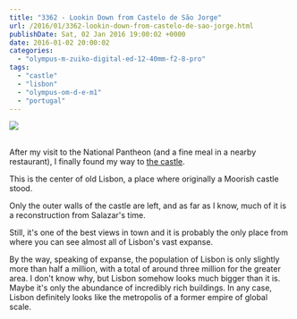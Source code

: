 ```yaml
---
title: "3362 - Lookin Down from Castelo de São Jorge"
url: /2016/01/3362-lookin-down-from-castelo-de-sao-jorge.html
publishDate: Sat, 02 Jan 2016 19:00:02 +0000
date: 2016-01-02 20:00:02
categories: 
  - "olympus-m-zuiko-digital-ed-12-40mm-f2-8-pro"
tags: 
  - "castle"
  - "lisbon"
  - "olympus-om-d-e-m1"
  - "portugal"
---
```

<div class="container">
<div class="center"><a target="_blank" href="https://d25zfm9zpd7gm5.cloudfront.net/1200x1200/2015/20150903_170025_lr.jpg"><img class="webfeedsFeaturedVisual" src="https://d25zfm9zpd7gm5.cloudfront.net/0600x0600/2015/20150903_170025_lr.jpg" /></a></div>
</div>
<br />

After my visit to the National Pantheon (and a fine meal in a nearby restaurant), I finally found my way to <a href="https://en.wikipedia.org/wiki/S%C3%A3o_Jorge_Castle" target="_blank">the castle</a>.

<a target="_blank" href="https://d25zfm9zpd7gm5.cloudfront.net/1200x1200/2015/20150903_172942_lr.jpg"><img style="margin: 0pt 0px 0pt 10px; float: right;" src="https://d25zfm9zpd7gm5.cloudfront.net/0150x0150/2015/20150903_172942_lr.jpg" alt="" border="0" /></a> This is the center of old Lisbon, a place where originally a Moorish castle stood.

<a target="_blank" href="https://d25zfm9zpd7gm5.cloudfront.net/1200x1200/2015/20150903_170742_lr.jpg"><img style="margin: 0pt 10px 0pt 0px; float: left;" src="https://d25zfm9zpd7gm5.cloudfront.net/0150x0150/2015/20150903_170742_lr.jpg" alt="" border="0" /></a> Only the outer walls of the castle are left, and as far as I know, much of it is a reconstruction from Salazar's time.

Still, it's one of the best views in town and it is probably the only place from where you can see almost all of Lisbon's vast expanse.

<a target="_blank" href="https://d25zfm9zpd7gm5.cloudfront.net/1200x1200/2015/20150903_170840_lr.jpg"><img style="margin: 0pt 0px 0pt 10px; float: right;" src="https://d25zfm9zpd7gm5.cloudfront.net/0150x0150/2015/20150903_170840_lr.jpg" alt="" border="0" /></a> By the way, speaking of expanse, the population of Lisbon is only slightly more than half a million, with a total of around three million for the greater area. I don't know why, but Lisbon somehow looks much bigger than it is. Maybe it's only the abundance of incredibly rich buildings. In any case, Lisbon definitely looks like the metropolis of a former empire of global scale.
